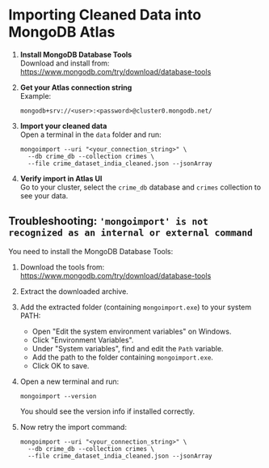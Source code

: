 # Importing Cleaned Data into MongoDB Atlas

1. **Install MongoDB Database Tools**  
   Download and install from:  
   https://www.mongodb.com/try/download/database-tools

2. **Get your Atlas connection string**  
   Example:  
   ```
   mongodb+srv://<user>:<password>@cluster0.mongodb.net/
   ```

3. **Import your cleaned data**  
   Open a terminal in the `data` folder and run:
   ```
   mongoimport --uri "<your_connection_string>" \
     --db crime_db --collection crimes \
     --file crime_dataset_india_cleaned.json --jsonArray
   ```

4. **Verify import in Atlas UI**  
   Go to your cluster, select the `crime_db` database and `crimes` collection to see your data.

## Troubleshooting: `'mongoimport' is not recognized as an internal or external command`

You need to install the MongoDB Database Tools:

1. Download the tools from:  
   https://www.mongodb.com/try/download/database-tools

2. Extract the downloaded archive.

3. Add the extracted folder (containing `mongoimport.exe`) to your system PATH:
   - Open "Edit the system environment variables" on Windows.
   - Click "Environment Variables".
   - Under "System variables", find and edit the `Path` variable.
   - Add the path to the folder containing `mongoimport.exe`.
   - Click OK to save.

4. Open a new terminal and run:
   ```
   mongoimport --version
   ```
   You should see the version info if installed correctly.

5. Now retry the import command:
   ```
   mongoimport --uri "<your_connection_string>" \
     --db crime_db --collection crimes \
     --file crime_dataset_india_cleaned.json --jsonArray
   ```
